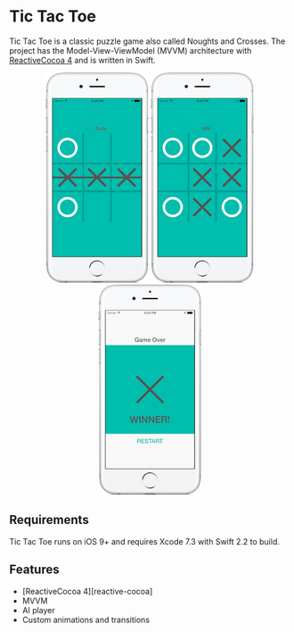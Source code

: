 Tic Tac Toe
=========

Tic Tac Toe is a classic puzzle game also called Noughts and Crosses. The project has the Model-View-ViewModel (MVVM) architecture with [ReactiveCocoa 4](https://github.com/ReactiveCocoa/ReactiveCocoa) and is written in Swift.


<p align="center">
  <img src="https://github.com/V8tr/tic-tac-toe/blob/master/screenshot_1.png">
  <img src="https://github.com/V8tr/tic-tac-toe/blob/master/screenshot_2.png">
  <img src="https://github.com/V8tr/tic-tac-toe/blob/master/screenshot_0.png">
</p>

Requirements
------------
Tic Tac Toe runs on iOS 9+ and requires Xcode 7.3 with Swift 2.2 to build.

Features
------------
* [ReactiveCocoa 4][reactive-cocoa]
* MVVM
* AI player
* Custom animations and transitions
